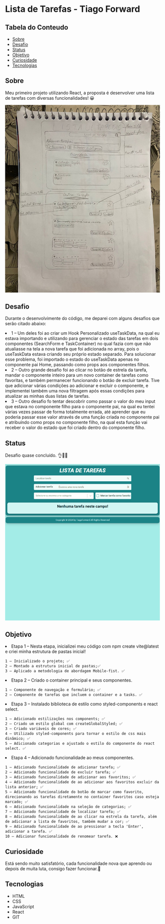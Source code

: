 # Lista de Tarefas - Tiago Forward

## Tabela do Conteudo

<ul>
<li><a href="#sobre">Sobre</a></li>
<li><a href="#desafio">Desafio</a></li>
<li><a href="#status">Status</a></li>
<li><a href="#objetivo">Objetivo</a></li>
<li><a href="#curiosidade">Curiosidade</a></li>
<li><a href="#tecnologias">Tecnologias</a></li>
</ul>

## Sobre

Meu primeiro projeto utilizando React, a proposta é desenvolver uma lista de tarefas com diversas funcionalidades! 😀

![Layout do protótipo em papel do projeto](src/assets/image/paper-prototyping.jpeg)


## Desafio

Durante o desenvolvimente do código, me deparei com alguns desafios que serão citado abaixo:

<li>1 – Um deles foi ao criar um Hook Personalizado useTaskData, na qual eu estava importando e utilizando para gerenciar o estado das tarefas em dois componentes (SearchForm e TaskContainer) no qual fazia com que não atualiasse na tela a nova tarefa que foi adicionada no array, pois o useTaskData estava criando seu próprio estado separado.
Para solucionar esse problema, foi importado o estado do useTaskData apenas no componente pai Home, passando como props aos componentes filhos. 

<br/>

<li>2 – Outro grande desafio foi ao clicar no botão de estrela da tarefa, mandar o componente inteiro para um novo container de tarefas como favoritas, e também permanecer funcionando o botão de excluir tarefa. Tive que adicionar várias condições ao adicionar e excluir o componente, e implementei também uma nova filtragem após essas condições para atualizar as minhas duas listas de tarefas.

<br/>

<li>3 – Outro desafio fo tentar descobrir como passar o valor do meu input que estava no componente filho para o componente pai, na qual eu tentei várias vezes passar de forma totalmente errada, até aprender que eu poderia passar esse valor através de uma função criada no componente pai e atribuíndo como props no componente filho, na qual esta função vai receber o valor do estado que foi criado dentro do componente filho.  


## Status

Desafio quase concluído. 👌👨‍💻

![Layout do projeto](src/assets/gif/GIF-project.gif)

## Objetivo

<li>Etapa 1 – Nesta etapa, inicializei meu código com npm create vite@latest e criei minha estrutura de pastas inicial!

    1 – Inicializado o projeto; ✅
    2 – Montado a estrutura inicial de pastas;✅
    3 – Aplicado a metodologia de abordagem Mobile-fist. ✅

<li>Etapa 2 – Criado o container principal e seus componentes.

    1 – Componente de navegação e formulário; ✅
    2 – Componente de tarefas que incluem o container e a tasks. ✅

<li>Etapa 3 – Instalado biblioteca de estilo como styled-components e react select.

    1 – Adicionado estilizações nos components; ✅
    2 – Criado um estilo global com createGlobalStyled; ✅
    3 – Criado variáveis de cores; ✅
    4 – Utilizado styled-components para tornar o estilo de css mais dinâmico; ✅
    5 – Adicionado categorias e ajustado o estilo do componente do react select. ✅

<li>Etapa 4 – Adicionado funcionalidade ao meus componentes.

    1 – Adicionado funcionalidade de adicionar tarefa; ✅
    2 – Adicionado funcionalidade de excluir tarefa; ✅
    3 – Adicionado funcionalidade de adicionar aos favoritos; ✅
    4 – Adicionado funcionalidade de ao adicionar aos favoritos excluir da lista anterior; ✅
    5 – Adicionado funcionalidade do botão de marcar como favorito, direcionando as tarefas diretamente no container favoritos caso esteja marcado; ✅
    6 – Adicionado funcionalidade na seleção de categorias; ✅
    7 – Adicionado funcionalidade de localizar tarefa; ✅
    8 – Adicionado funcionalidade de ao clicar na estrela da tarefa, além de adicionar a lista de favoritos, também mudar a cor; ✅
    9 – Adicionado funcionalidade de ao pressionar a tecla 'Enter', adicionar a tarefa. ✅
    10 – Adicionar funcionalidade de renomear tarefa. ❌

## Curiosidade

Está sendo muito satisfatório, cada funcionalidade nova que aprendo ou depois de muita luta, consigo fazer funcionar.🥰

## Tecnologias

<ul>
<li>HTML</li>
<li>CSS</li>
<li>JavaScript</li>
<li>React</li>
<li>GIT</li>
</ul>
